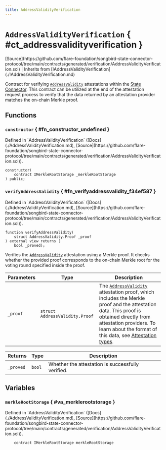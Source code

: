 ```yaml
---
title: AddressValidityVerification
---
```


<!-- This is an autogenerated file. Do not edit! -->

# `AddressValidityVerification` { #ct_addressvalidityverification }

<div class="api-node-source" markdown>
[Source](https://github.com/flare-foundation/songbird-state-connector-protocol/tree/main/contracts/generated/verification/AddressValidityVerification.sol) | Inherits from [IAddressValidityVerification](./IAddressValidityVerification.md)
</div>

<div class="api-node-internal" markdown>

Contract for verifying [`AddressValidity`](../attestation-types/AddressValidity.md) attestations within the [State Connector](https://docs.flare.network/tech/state-connector/).
This contract can be utilized at the end of the attestation request process to verify that the data
returned by an attestation provider matches the on-chain Merkle proof.

</div>

<div class="api-node-type" markdown>

## Functions

<div class="api-node" markdown>

### `constructor` { #fn_constructor_undefined }

<div class="api-node-source" markdown>
Defined in `AddressValidityVerification` ([Docs](./AddressValidityVerification.md), [Source](https://github.com/flare-foundation/songbird-state-connector-protocol/tree/main/contracts/generated/verification/AddressValidityVerification.sol)).
</div>

<div class="api-node-internal" markdown>

```solidity
constructor(
    contract IMerkleRootStorage _merkleRootStorage
) public;
```

</div>
</div>

<div class="api-node" markdown>

### `verifyAddressValidity` { #fn_verifyaddressvalidity_f34ef587 }

<div class="api-node-source" markdown>
Defined in `AddressValidityVerification` ([Docs](./AddressValidityVerification.md), [Source](https://github.com/flare-foundation/songbird-state-connector-protocol/tree/main/contracts/generated/verification/AddressValidityVerification.sol)).
</div>

<div class="api-node-internal" markdown>

```solidity
function verifyAddressValidity(
    struct AddressValidity.Proof _proof
) external view returns (
    bool _proved);
```

Verifies the [`AddressValidity`](../attestation-types/AddressValidity.md) attestation using a Merkle proof.
It checks whether the provided proof corresponds to the on-chain Merkle root for the voting round specified inside the proof.

| Parameters | Type | Description |
| ---------- | ---- | ----------- |
| `_proof` | `struct AddressValidity.Proof` | The [`AddressValidity`](../attestation-types/AddressValidity.md) attestation proof, which includes the Merkle proof and the attestation data.               This proof is obtained directly from attestation providers.               To learn about the format of this data, see [Attestation types](https://github.com/flare-foundation/songbird-state-connector-protocol/blob/main/specs/attestations/attestation-type-definition.md). |

| Returns | Type | Description |
| ------- | ---- | ----------- |
| `_proved` | `bool` | Whether the attestation is successfully verified. |
</div>
</div>

</div>

<div class="api-node-type" markdown>

## Variables

<div class="api-node" markdown>

### `merkleRootStorage` { #va_merklerootstorage }

<div class="api-node-source" markdown>
Defined in `AddressValidityVerification` ([Docs](./AddressValidityVerification.md), [Source](https://github.com/flare-foundation/songbird-state-connector-protocol/tree/main/contracts/generated/verification/AddressValidityVerification.sol)).
</div>

<div class="api-node-internal" markdown>

```solidity
    contract IMerkleRootStorage merkleRootStorage
```

</div>
</div>

</div>

